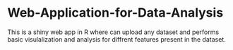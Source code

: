 # Web-Application-for-Data-Analysis



This is a shiny web app in R where can upload any dataset and performs basic visulalization
and analysis for diffrent features present in the dataset.
